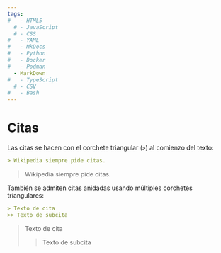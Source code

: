 ```yaml
---
tags:
#   - HTML5
  # - JavaScript
  # - CSS
#   - YAML
#   - MkDocs
#   - Python
#   - Docker
#   - Podman
  - MarkDown
#   - TypeScript
  # - CSV
#   - Bash
---
```



# Citas





Las citas se hacen con el corchete triangular (`>`) al comienzo del texto:


<div class="grid" markdown>

```md title="Citas - sintaxis"
> Wikipedia siempre pide citas.
```

> Wikipedia siempre pide citas.


</div>


También se admiten citas anidadas usando múltiples corchetes triangulares:

<div class="grid" markdown>

```md title="Citas anidadas - sintaxis"
> Texto de cita
>> Texto de subcita
```

> Texto de cita
>> Texto de subcita

</div>
